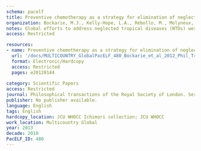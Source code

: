 ```yaml
---
schema: pacelf
title: Preventive chemotherapy as a strategy for elimination of neglected tropical parasitic diseases  endgame challenges
organization: Bockarie, M.J., Kelly-Hope, L.A., Rebollo, M., Molyneux, D.H.
notes: Global efforts to address neglected tropical diseases (NTDs) were stimulated in January 2012 by the London declaration at which 22 partners, including the Bill & Melinda Gates Foundation, World Bank, World Health Organization (WHO) and major pharmaceutical companies committed to sustaining and expanding NTD programmes to eliminate or eradicate 11 NTDs by 2020 to achieve the goals outlined in the recently published WHO road map. Here, we present the current context of preventive chemotherapy for some NTDs, and discuss the problems faced by programmes as they consider the 'endgame', such as difficulties of access to populations in post-conflict settings, limited human and financial resources, and the need to expand access to clean water and improved sanitation for schistosomiasis and soil-transmitted helminthiasis. In the case of onchocerciasis and lymphatic filariasis, ivermectin treatment carries a significant risk owing to serious adverse effects in some patients co-infected with the tropical eye worm Loa loa filariasis. We discuss the challenges of managing complex partnerships, and maintain advocacy messages for the continued support for elimination of these preventable diseases.
access: Restricted

resources:
- name: Preventive chemotherapy as a strategy for elimination of neglected tropical parasitic diseases  endgame challenges
  url: '/docs/MULTICOUNTRY_GlobalPacELF_480_Bockarie_et_al_2012_Phil_Trans_Roy_Soc_Lond_B_Preventive_chemotherapy_as_a_strategy_for_elimination.txt'
  format: Electronic/Hardcopy
  access: Restricted
  pages: e20120144
 
category: Scientific Papers
access: Restricted
journal: Philosophical transactions of the Royal Society of London. Series B, Biological sciences
publisher: No publisher available. 
language: English 
tags: English 
hardcopy_location: JCU WHOCC Ichimori collection; JCU WHOCC
work_location: Multicountry Global
year: 2013
decade: 2010
PacELF_ID: 480
---
```

